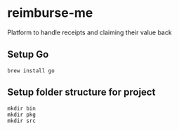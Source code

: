 # reimburse-me
Platform to handle receipts and claiming their value back

## Setup Go

`brew install go`

## Setup folder structure for project

```
mkdir bin
mkdir pkg
mkdir src
```
